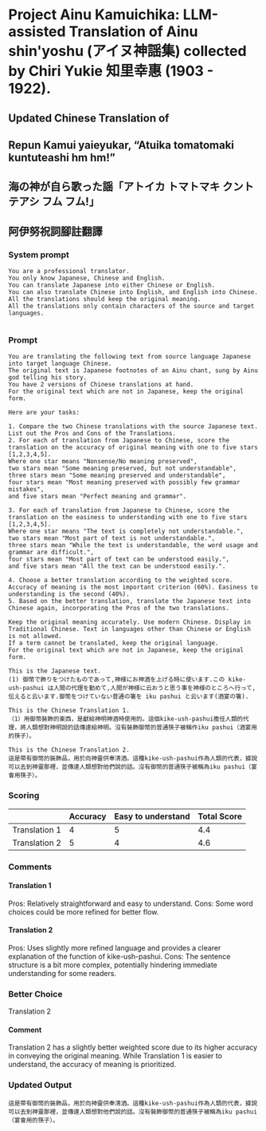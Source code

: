 # Project Ainu Kamuichika: LLM-assisted Translation of Ainu shin'yoshu (アイヌ神謡集) collected by Chiri Yukie 知里幸惠 (1903 - 1922).

## Updated Chinese Translation of

## Repun Kamui yaieyukar, “Atuika tomatomaki kuntuteashi hm hm!” 
## 海の神が自ら歌った謡「アトイカ トマトマキ クントテアシ フム フム!」
## 阿伊努祝詞腳註翻譯

### System prompt
```
You are a professional translator. 
You only know Japanese, Chinese and English. 
You can translate Japanese into either Chinese or English. 
You can also translate Chinese into English, and English into Chinese.
All the translations should keep the original meaning.
All the translations only contain characters of the source and target languages.


```

### Prompt
```
You are translating the following text from source language Japanese into target language Chinese. 
The original text is Japanese footnotes of an Ainu chant, sung by Ainu god telling his story. 
You have 2 versions of Chinese translations at hand.
For the original text which are not in Japanese, keep the original form. 

Here are your tasks:

1. Compare the two Chinese translations with the source Japanese text. List out the Pros and Cons of the Translations.
2. For each of translation from Japanese to Chinese, score the translation on the accuracy of original meaning with one to five stars [1,2,3,4,5].
Where one star means "Nonsense/No meaning preserved",
two stars mean "Some meaning preserved, but not understandable",
three stars mean "Some meaning preserved and understandable",
four stars mean "Most meaning preserved with possibly few grammar mistakes",
and five stars mean "Perfect meaning and grammar".

3. For each of translation from Japanese to Chinese, score the translation on the easiness to understanding with one to five stars [1,2,3,4,5].
Where one star means "The text is completely not understandable.",
two stars mean "Most part of text is not understandable.",
three stars mean "While the text is understandable, the word usage and grammar are difficult.",
four stars mean "Most part of text can be understood easily.",
and five stars mean "All the text can be understood easily.".

4. Choose a better translation according to the weighted score. Accuracy of meaning is the most important criterion (60%). Easiness to understanding is the second (40%).
5. Based on the better translation, translate the Japanese text into Chinese again, incorporating the Pros of the two translations.

Keep the original meaning accurately. Use modern Chinese. Display in Traditional Chinese. Text in languages other than Chinese or English is not allowed.
If a term cannot be translated, keep the original language.
For the original text which are not in Japanese, keep the original form. 

This is the Japanese text.
(1) 御幣で飾りをつけたものであって,神様にお神酒を上げる時に使います.この kike-ush-pashui は人間の代理を勤めて,人間が神様に云おうと思う事を神様のところへ行って,伝えると云います.御幣をつけていない普通の箸を iku pashui と云います(酒宴の箸).

This is the Chinese Translation 1.
（1）用御幣裝飾的東西，是獻給神明神酒時使用的。這個kike-ush-pashui擔任人類的代理，將人類想對神明說的話傳達給神明。沒有裝飾御幣的普通筷子被稱作iku pashui（酒宴用的筷子）。

This is the Chinese Translation 2.
這是帶有御幣的裝飾品，用於向神靈供奉清酒。這種kike-ush-pashui作為人類的代表，據說可以去到神靈那裡，並傳達人類想對他們說的話。沒有御幣的普通筷子被稱為iku pashui（宴會用筷子）。

```
### Scoring

|               | Accuracy | Easy to understand |  Total Score |
| ------------- | -------- | ------------------ | ------------ | 
| Translation 1 | 4 | 5 |  4.4 |
| Translation 2 | 5 | 4 |  4.6 |

### Comments
#### Translation 1
Pros: Relatively straightforward and easy to understand. Cons: Some word choices could be more refined for better flow.

#### Translation 2
Pros: Uses slightly more refined language and provides a clearer explanation of the function of kike-ush-pashui. Cons: The sentence structure is a bit more complex, potentially hindering immediate understanding for some readers.

### Better Choice
Translation 2
#### Comment
Translation 2 has a slightly better weighted score due to its higher accuracy in conveying the original meaning. While Translation 1 is easier to understand, the accuracy of meaning is prioritized.

### Updated Output
```
這是帶有御幣的裝飾品，用於向神靈供奉清酒。這種kike-ush-pashui作為人類的代表，據說可以去到神靈那裡，並傳達人類想對他們說的話。沒有裝飾御幣的普通筷子被稱為iku pashui（宴會用的筷子）。
```

